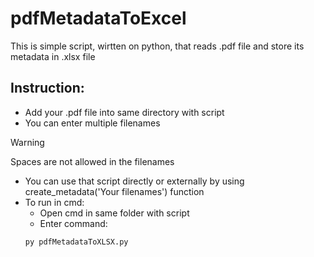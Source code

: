 # pdfMetadataToExcel
This is simple script, wirtten on python, that reads .pdf file and store its metadata in .xlsx file

## Instruction:
* Add your .pdf file into same directory with script
* You can enter multiple filenames
> [!WARNING]
> Spaces are not allowed in the filenames
* You can use that script directly or externally by using create_metadata('Your filenames') function
* To run in cmd:
  - Open cmd in same folder with script
  - Enter command:
  ```
  py pdfMetadataToXLSX.py
  ```
